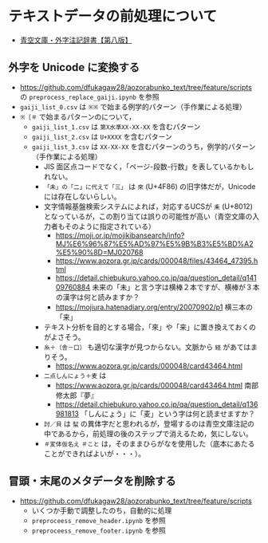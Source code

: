 # テキストデータの前処理について

*   [青空文庫・外字注記辞書【第八版】](https://www.aozora.gr.jp/gaiji_chuki/)

## 外字を Unicode に変換する

*   https://github.com/dfukagaw28/aozorabunko_text/tree/feature/scripts の `preprocess_replace_gaiji.ipynb` を参照
*   `gaiji_list_0.csv` は `※※` で始まる例学的パターン（手作業による処理）
*   `※［＃` で始まるパターンのについて，
    *   `gaiji_list_1.csv` は `第X水準XX-XX-XX` を含むパターン
    *   `gaiji_list_2.csv` は `U+XXXX` を含むパターン
    *   `gaiji_list_3.csv` は `XX-XX-XX` を含むパターンのうち，例学的パターン（手作業による処理）
        *   JIS 面区点コードでなく，「ページ-段数-行数」を表しているかもしれない。
        *   `「未」の「二」に代えて「三」` は `來` (U+4F86) の旧字体だが，Unicode には存在しないらしい。
        *   文字情報基盤検索システムによれば，対応するUCSが `耒` (U+8012) となっているが，この割り当ては誤りの可能性が高い（青空文庫の入力者もそのように指定されている）
            *   https://moji.or.jp/mojikibansearch/info?MJ%E6%96%87%E5%AD%97%E5%9B%B3%E5%BD%A2%E5%90%8D=MJ020768
            *   https://www.aozora.gr.jp/cards/000048/files/43464_47395.html
            *   https://detail.chiebukuro.yahoo.co.jp/qa/question_detail/q14109760884 未来の「未」と言う字は横棒２本ですが、横棒が３本の漢字は何と読みますか？
            *   https://mojiura.hatenadiary.org/entry/20070902/p1 横三本の「来」
        *   テキスト分析を目的とする場合，「來」や「来」に置き換えておくのがよさそう。
        *   `糸＋（舎－口）` も適切な漢字が見つからない。文脈から `経` があてはまりそう。
            *   https://www.aozora.gr.jp/cards/000048/card43464.html
        *   `二点しんにょう＋麦` は
            *   https://www.aozora.gr.jp/cards/000048/card43464.html 南部 修太郎『夢』
            *   https://detail.chiebukuro.yahoo.co.jp/qa/question_detail/q136981813 「しんにょう」に「麦」という字は何と読ませますか？
        *   `討／貝` は `𧏛` の異体字だと思われるが，登場するのは青空文庫注記の中であるから，前処理の後のステップで消えるため，気にしない。
        *   `＃変体仮名え` `＃こと` は，そのままひらがなを使用した（底本にあたることができればよいが・・・）。

## 冒頭・末尾のメタデータを削除する

*   https://github.com/dfukagaw28/aozorabunko_text/tree/feature/scripts
    *   いくつか手動で調整したのち，自動的に処理
    *   `preproceess_remove_header.ipynb` を参照
    *   `preproceess_remove_footer.ipynb` を参照
